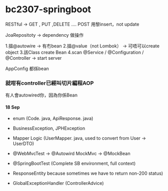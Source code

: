 # bc2307-springboot

RESTful -> GET , PUT ,DELETE ....
POST 用黎insert，not update



JoaRepositoty -> dependency 做操作


1.搵@autowire -> 有冇bean
2.搵@value（not Lombok） -> 可唔可以create object
3.該Class create Bean 
4.scan @Service / @Configuration / @Controller -> start server


AppConfig 都係bean

### 就咁有controller已經叫切片編程AOP
有人會autowired你，因為你係Bean

#### 18 Sep

- enum (Code. java, ApiResponse. java)

- BusinessException, JPHException

- Mapper Logic (UserMapper. java, used to convert from User -> UserDTO)

- @WebMvcTest -> @Autowird MockMvc -> @MockBean

- @SpringBootTest (Complete SB environment, full context)

- ResponseEntity because sometimes we have to return non-200 status)

- GlobalExceptionHandler (ControllerAdvice)